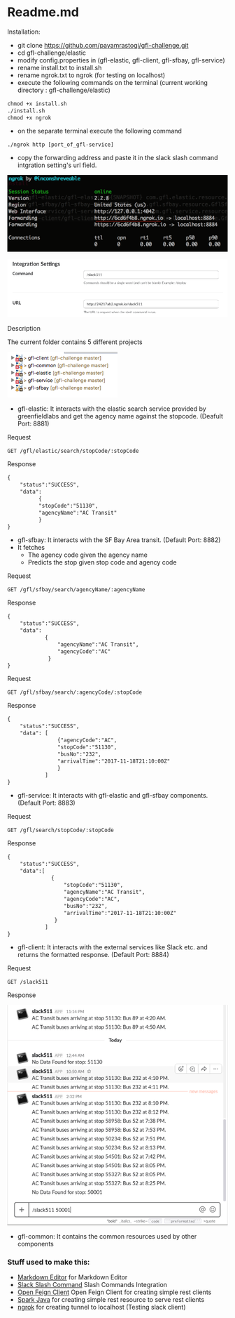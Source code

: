 # Readme.md

Installation:

 * git clone https://github.com/payamrastogi/gfl-challenge.git
 * cd gfl-challenge/elastic
 * modify config.properties in (gfl-elastic, gfl-client, gfl-sfbay, gfl-service)
 * rename install.txt to install.sh
 * rename ngrok.txt to ngrok (for testing on localhost)
 * execute the following commands on the terminal (current working directory : gfl-challenge/elastic)
```
chmod +x install.sh
./install.sh
chmod +x ngrok
```
 * on the separate terminal execute the following command
 ``` 
 ./ngrok http [port_of_gfl-service]
 ```
 * copy the forwarding address and paste it in the slack slash command intgration setting's url field.

![ngrok](https://github.com/payamrastogi/gfl-challenge/blob/master/elastic/screenshots/Screenshot%202017-11-18%2015.13.18.png "ngrok")

![slack slash command](https://github.com/payamrastogi/gfl-challenge/blob/master/elastic/screenshots/Screenshot%202017-11-18%2015.14.35.png "slash command")


Description

The current folder contains 5 different projects

![components](https://github.com/payamrastogi/gfl-challenge/blob/master/elastic/screenshots/Screenshot%202017-11-18%2015.17.54.png "components")

* gfl-elastic:  It interacts with the  elastic search service provided by greenfieldlabs and get the agency name against the stopcode. (Deafult Port: 8881)

Request
```
GET /gfl/elastic/search/stopCode/:stopCode
```
Response
```
{
	"status":"SUCCESS",
	"data":
          {
          "stopCode":"51130",
          "agencyName":"AC Transit"
          }
}
```

* gfl-sfbay: It interacts with the SF Bay Area transit. (Default Port: 8882)
* It fetches 
   - The agency code given the agency name
   - Predicts the stop given stop code and agency code

Request

```
GET /gfl/sfbay/search/agencyName/:agencyName
```
Response
```
{
	"status":"SUCCESS",
    "data":
    		{
    			"agencyName":"AC Transit",
                "agencyCode":"AC"
             }
}
```

Request
```
GET /gfl/sfbay/search/:agencyCode/:stopCode
```

Response
```
{
	"status":"SUCCESS",
    "data":	[
    			{"agencyCode":"AC",
                "stopCode":"51130",
                "busNo":"232",
                "arrivalTime":"2017-11-18T21:10:00Z"
                }
            ]
}
```

* gfl-service: It interacts with gfl-elastic and gfl-sfbay components. (Default Port: 8883)

Request
```
GET /gfl/search/stopCode/:stopCode
```

Response
```
{
	"status":"SUCCESS",
    "data":[
              {
                  "stopCode":"51130",
                  "agencyName":"AC Transit",
                  "agencyCode":"AC",
                  "busNo":"232",
                  "arrivalTime":"2017-11-18T21:10:00Z"
               }
            ]
}
```
* gfl-client: It interacts with the external services like Slack etc. and returns the formatted response. (Default Port: 8884)

Request
```
GET /slack511
```

Response

![response to slack](https://github.com/payamrastogi/gfl-challenge/blob/master/elastic/screenshots/Screenshot%202017-11-18%2014.49.52.png "response")

* gfl-common: It contains the common resources used by other components

### Stuff used to make this:

 * [Markdown Editor](https://jbt.github.io/markdown-editor/) for Markdown Editor
 * [Slack Slash Command](https://api.slack.com/slash-commands) Slash Commands Integration
 * [Open Feign Client](https://github.com/OpenFeign/feign) Open Feign Client for creating simple rest clients
 * [Spark Java](http://sparkjava.com) for creating simple rest resource to serve rest clients
 * [ngrok](https://ngrok.com) for creating tunnel to localhost (Testing slack client)

